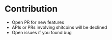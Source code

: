 # Contribution


- Open PR for new features
- APIs or PRs involving shitcoins will be declined 
- Open issues if you found bug


